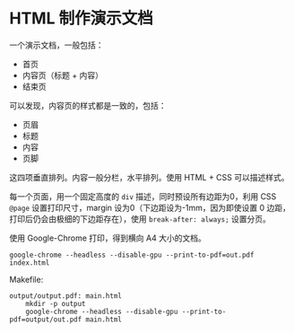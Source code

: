 # HTML 制作演示文档

一个演示文档，一般包括：

- 首页
- 内容页（标题 + 内容）
- 结束页

可以发现，内容页的样式都是一致的，包括：

- 页眉
- 标题
- 内容
- 页脚

这四项垂直排列。内容一般分栏，水平排列。使用 HTML + CSS 可以描述样式。

每一个页面，用一个固定高度的 `div` 描述，同时预设所有边距为0，利用 CSS `@page` 设置打印尺寸，margin 设为0（下边距设为-1mm，因为即使设置 0 边距，打印后仍会由极细的下边距存在），使用 `break-after: always;` 设置分页。

使用 Google-Chrome 打印，得到横向 A4 大小的文档。

```shell
google-chrome --headless --disable-gpu --print-to-pdf=out.pdf index.html
```

Makefile:

```
output/output.pdf: main.html
	mkdir -p output
	google-chrome --headless --disable-gpu --print-to-pdf=output/out.pdf main.html
```